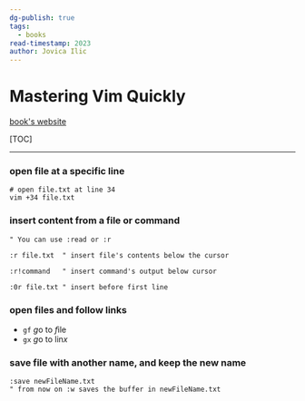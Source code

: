 ```yaml
---
dg-publish: true
tags:
  - books
read-timestamp: 2023
author: Jovica Ilic
---
```


# Mastering Vim Quickly

[book's website](https://jovicailic.org/mastering-vim-quickly/)

[TOC]

---

### open file at a specific line

```shell
# open file.txt at line 34
vim +34 file.txt
```

### insert content from a file or command

```vim
" You can use :read or :r

:r file.txt  " insert file's contents below the cursor

:r!command   " insert command's output below cursor

:0r file.txt " insert before first line
```

### open files and follow links

- `gf` *g*o to *f*ile
- `gx` *g*o to lin*x*

### save file with another name, and keep the new name

```vim
:save newFileName.txt
" from now on :w saves the buffer in newFileName.txt
```